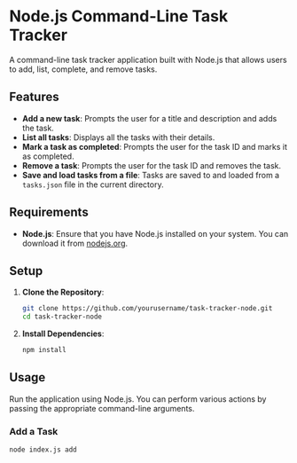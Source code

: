 # Node.js Command-Line Task Tracker

A command-line task tracker application built with Node.js that allows users to add, list, complete, and remove tasks.

## Features

- **Add a new task**: Prompts the user for a title and description and adds the task.
- **List all tasks**: Displays all the tasks with their details.
- **Mark a task as completed**: Prompts the user for the task ID and marks it as completed.
- **Remove a task**: Prompts the user for the task ID and removes the task.
- **Save and load tasks from a file**: Tasks are saved to and loaded from a `tasks.json` file in the current directory.

## Requirements

- **Node.js**: Ensure that you have Node.js installed on your system. You can download it from [nodejs.org](https://nodejs.org/).

## Setup

1. **Clone the Repository**:
    ```sh
    git clone https://github.com/yourusername/task-tracker-node.git
    cd task-tracker-node
    ```

2. **Install Dependencies**:
    ```sh
    npm install
    ```

## Usage

Run the application using Node.js. You can perform various actions by passing the appropriate command-line arguments.

### Add a Task

```sh
node index.js add
